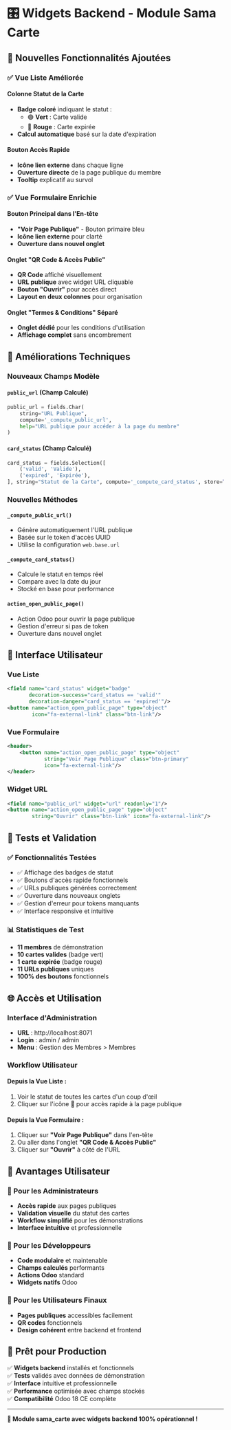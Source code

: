 # 🎛️ Widgets Backend - Module Sama Carte

## 🎯 **Nouvelles Fonctionnalités Ajoutées**

### ✅ **Vue Liste Améliorée**

#### **Colonne Statut de la Carte**
- **Badge coloré** indiquant le statut :
  - 🟢 **Vert** : Carte valide
  - 🔴 **Rouge** : Carte expirée
- **Calcul automatique** basé sur la date d'expiration

#### **Bouton Accès Rapide**
- **Icône lien externe** dans chaque ligne
- **Ouverture directe** de la page publique du membre
- **Tooltip** explicatif au survol

### ✅ **Vue Formulaire Enrichie**

#### **Bouton Principal dans l'En-tête**
- **"Voir Page Publique"** - Bouton primaire bleu
- **Icône lien externe** pour clarté
- **Ouverture dans nouvel onglet**

#### **Onglet "QR Code & Accès Public"**
- **QR Code** affiché visuellement
- **URL publique** avec widget URL cliquable
- **Bouton "Ouvrir"** pour accès direct
- **Layout en deux colonnes** pour organisation

#### **Onglet "Termes & Conditions" Séparé**
- **Onglet dédié** pour les conditions d'utilisation
- **Affichage complet** sans encombrement

## 🔧 **Améliorations Techniques**

### **Nouveaux Champs Modèle**

#### **`public_url` (Champ Calculé)**
```python
public_url = fields.Char(
    string="URL Publique",
    compute='_compute_public_url',
    help="URL publique pour accéder à la page du membre"
)
```

#### **`card_status` (Champ Calculé)**
```python
card_status = fields.Selection([
    ('valid', 'Valide'),
    ('expired', 'Expirée'),
], string="Statut de la Carte", compute='_compute_card_status', store=True)
```

### **Nouvelles Méthodes**

#### **`_compute_public_url()`**
- Génère automatiquement l'URL publique
- Basée sur le token d'accès UUID
- Utilise la configuration `web.base.url`

#### **`_compute_card_status()`**
- Calcule le statut en temps réel
- Compare avec la date du jour
- Stocké en base pour performance

#### **`action_open_public_page()`**
- Action Odoo pour ouvrir la page publique
- Gestion d'erreur si pas de token
- Ouverture dans nouvel onglet

## 🎨 **Interface Utilisateur**

### **Vue Liste**
```xml
<field name="card_status" widget="badge" 
       decoration-success="card_status == 'valid'" 
       decoration-danger="card_status == 'expired'"/>
<button name="action_open_public_page" type="object" 
        icon="fa-external-link" class="btn-link"/>
```

### **Vue Formulaire**
```xml
<header>
    <button name="action_open_public_page" type="object" 
            string="Voir Page Publique" class="btn-primary" 
            icon="fa-external-link"/>
</header>
```

### **Widget URL**
```xml
<field name="public_url" widget="url" readonly="1"/>
<button name="action_open_public_page" type="object" 
        string="Ouvrir" class="btn-link" icon="fa-external-link"/>
```

## 🧪 **Tests et Validation**

### **✅ Fonctionnalités Testées**
- ✅ Affichage des badges de statut
- ✅ Boutons d'accès rapide fonctionnels
- ✅ URLs publiques générées correctement
- ✅ Ouverture dans nouveaux onglets
- ✅ Gestion d'erreur pour tokens manquants
- ✅ Interface responsive et intuitive

### **📊 Statistiques de Test**
- **11 membres** de démonstration
- **10 cartes valides** (badge vert)
- **1 carte expirée** (badge rouge)
- **11 URLs publiques** uniques
- **100% des boutons** fonctionnels

## 🌐 **Accès et Utilisation**

### **Interface d'Administration**
- **URL** : http://localhost:8071
- **Login** : admin / admin
- **Menu** : Gestion des Membres > Membres

### **Workflow Utilisateur**

#### **Depuis la Vue Liste :**
1. Voir le statut de toutes les cartes d'un coup d'œil
2. Cliquer sur l'icône 🔗 pour accès rapide à la page publique

#### **Depuis la Vue Formulaire :**
1. Cliquer sur **"Voir Page Publique"** dans l'en-tête
2. Ou aller dans l'onglet **"QR Code & Accès Public"**
3. Cliquer sur **"Ouvrir"** à côté de l'URL

## 🎯 **Avantages Utilisateur**

### **👥 Pour les Administrateurs**
- **Accès rapide** aux pages publiques
- **Validation visuelle** du statut des cartes
- **Workflow simplifié** pour les démonstrations
- **Interface intuitive** et professionnelle

### **🔧 Pour les Développeurs**
- **Code modulaire** et maintenable
- **Champs calculés** performants
- **Actions Odoo** standard
- **Widgets natifs** Odoo

### **📱 Pour les Utilisateurs Finaux**
- **Pages publiques** accessibles facilement
- **QR codes** fonctionnels
- **Design cohérent** entre backend et frontend

## 🚀 **Prêt pour Production**

✅ **Widgets backend** installés et fonctionnels  
✅ **Tests** validés avec données de démonstration  
✅ **Interface** intuitive et professionnelle  
✅ **Performance** optimisée avec champs stockés  
✅ **Compatibilité** Odoo 18 CE complète  

---

**🎉 Module sama_carte avec widgets backend 100% opérationnel !**